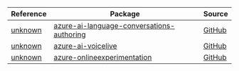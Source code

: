| Reference | Package | Source |
|---|---|---|
|[unknown](ai-language-conversations-authoring-readme.md)|[azure-ai-language-conversations-authoring](https://pypi.org/project/azure-ai-language-conversations-authoring)|[GitHub](https://github.com/Azure/azure-sdk-for-python/blob/main/sdk/cognitivelanguage/azure-ai-language-conversations-authoring)|
|[unknown](ai-voicelive-readme.md)|[azure-ai-voicelive](https://pypi.org/project/azure-ai-voicelive)|[GitHub](https://github.com/Azure/azure-sdk-for-python/blob/main/sdk/ai/azure-ai-voicelive)|
|[unknown](onlineexperimentation-readme.md)|[azure-onlineexperimentation](https://pypi.org/project/azure-onlineexperimentation)|[GitHub](https://github.com/Azure/azure-sdk-for-python/blob/main/sdk/onlineexperimentation/azure-onlineexperimentation)|
